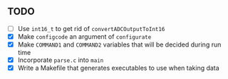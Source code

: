 
## TODO

- [ ] Use `int16_t` to get rid of `convertADCOutputToInt16`
- [x] Make `configcode` an argument of `configurate`
- [x] Make `COMMAND1` and `COMMAND2` variables that will be decided during run time
- [x] Incorporate `parse.c` into `main`
- [x] Write a Makefile that generates executables to use when taking data
